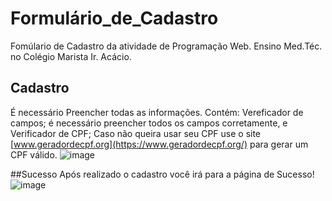 # Formulário_de_Cadastro
Fomúlario de Cadastro da atividade de Programação Web. 
Ensino Med.Téc. no Colégio Marista Ir. Acácio.

## Cadastro
É necessário Preencher todas as informações.
Contém: 
Vereficador de campos; é necessário preencher todos os campos corretamente, e
Verificador de CPF; Caso não queira usar seu CPF use o site [www.geradordecpf.org](https://www.geradordecpf.org/) para gerar um CPF válido.
![image](https://github.com/Caioestevao1000/Formulario_de_Cadastro/assets/108750017/79faf264-8452-4a1d-bc9d-e0fb17077775)

##Sucesso
Após realizado o cadastro você irá para a página de Sucesso!
![image](https://github.com/Caioestevao1000/Formulario_de_Cadastro/assets/108750017/a581a44b-4a10-4aa8-82b9-79a6173bf65c)

